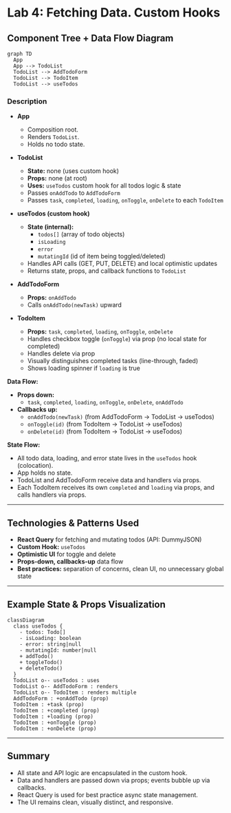 # Lab 4: Fetching Data. Custom Hooks

## Component Tree + Data Flow Diagram

```mermaid
graph TD
  App
  App --> TodoList
  TodoList --> AddTodoForm
  TodoList --> TodoItem
  TodoList --> useTodos
```

### Description

- **App**
  - Composition root.  
  - Renders `TodoList`.  
  - Holds no todo state.

- **TodoList**
  - **State:** none (uses custom hook)
  - **Props:** none (at root)
  - **Uses:** `useTodos` custom hook for all todos logic & state
  - Passes `onAddTodo` to `AddTodoForm`
  - Passes `task`, `completed`, `loading`, `onToggle`, `onDelete` to each `TodoItem`

- **useTodos (custom hook)**
  - **State (internal):**  
    - `todos[]` (array of todo objects)
    - `isLoading`
    - `error`
    - `mutatingId` (id of item being toggled/deleted)
  - Handles API calls (GET, PUT, DELETE) and local optimistic updates
  - Returns state, props, and callback functions to `TodoList`

- **AddTodoForm**
  - **Props:** `onAddTodo`
  - Calls `onAddTodo(newTask)` upward

- **TodoItem**
  - **Props:** `task`, `completed`, `loading`, `onToggle`, `onDelete`
  - Handles checkbox toggle (`onToggle`) via prop (no local state for completed)
  - Handles delete via prop
  - Visually distinguishes completed tasks (line-through, faded)
  - Shows loading spinner if `loading` is true

**Data Flow:**  
- **Props down:**  
  - `task`, `completed`, `loading`, `onToggle`, `onDelete`, `onAddTodo`  
- **Callbacks up:**  
  - `onAddTodo(newTask)` (from AddTodoForm → TodoList → useTodos)  
  - `onToggle(id)` (from TodoItem → TodoList → useTodos)  
  - `onDelete(id)` (from TodoItem → TodoList → useTodos)

**State Flow:**
- All todo data, loading, and error state lives in the `useTodos` hook (colocation).
- App holds no state.
- TodoList and AddTodoForm receive data and handlers via props.
- Each TodoItem receives its own `completed` and `loading` via props, and calls handlers via props.

---

## Technologies & Patterns Used

- **React Query** for fetching and mutating todos (API: DummyJSON)
- **Custom Hook:** `useTodos`
- **Optimistic UI** for toggle and delete
- **Props-down, callbacks-up** data flow
- **Best practices:** separation of concerns, clean UI, no unnecessary global state

---

## Example State & Props Visualization

```mermaid
classDiagram
  class useTodos {
    - todos: Todo[]
    - isLoading: boolean
    - error: string|null
    - mutatingId: number|null
    + addTodo()
    + toggleTodo()
    + deleteTodo()
  }
  TodoList o-- useTodos : uses
  TodoList o-- AddTodoForm : renders
  TodoList o-- TodoItem : renders multiple
  AddTodoForm : +onAddTodo (prop)
  TodoItem : +task (prop)
  TodoItem : +completed (prop)
  TodoItem : +loading (prop)
  TodoItem : +onToggle (prop)
  TodoItem : +onDelete (prop)
```

---

## Summary

- All state and API logic are encapsulated in the custom hook.
- Data and handlers are passed down via props; events bubble up via callbacks.
- React Query is used for best practice async state management.
- The UI remains clean, visually distinct, and responsive.
